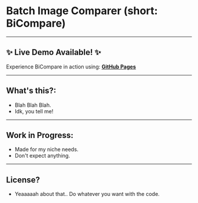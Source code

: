 # Batch Image Comparer (short: BiCompare)

---

## ✨ Live Demo Available! ✨

Experience BiCompare in action using: **[GitHub Pages](https://projectmad.github.io/Batch-Image-Comparer/)**

---

## What's this?:

- Blah Blah Blah.
- Idk, you tell me!

---

## Work in Progress:

- Made for my niche needs.
- Don't expect anything.

---

## License?
- Yeaaaaah about that.. Do whatever you want with the code.
